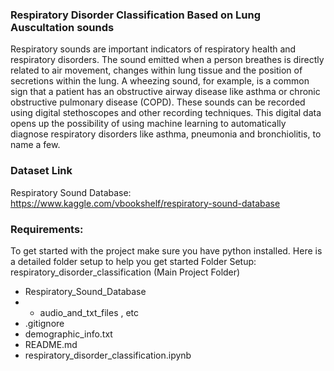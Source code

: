### Respiratory Disorder Classification Based on Lung Auscultation sounds

Respiratory sounds are important indicators of respiratory health and respiratory disorders. The sound emitted when a person 
breathes is directly related to air movement, changes within lung tissue and the position of secretions within the lung. 
A wheezing sound, for example, is a common sign that a patient has an obstructive airway disease like asthma or chronic 
obstructive pulmonary disease (COPD). These sounds can be recorded using digital stethoscopes and other recording techniques.
This digital data opens up the possibility of using machine learning to automatically diagnose respiratory disorders like asthma, 
pneumonia and bronchiolitis, to name a few.

### Dataset Link
Respiratory Sound Database: https://www.kaggle.com/vbookshelf/respiratory-sound-database

### Requirements:
To get started with the project make sure you have python installed.
Here is a detailed folder setup to help you get started
Folder Setup:
respiratory_disorder_classification (Main Project Folder)
- Respiratory_Sound_Database
- - audio_and_txt_files , etc
- .gitignore
- demographic_info.txt
- README.md
- respiratory_disorder_classification.ipynb